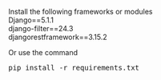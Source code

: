 Install the following frameworks or modules\
Django==5.1.1\
django-filter==24.3\
djangorestframework==3.15.2

<clipboard-copy for="code-block" class="btn">Or use the command</clipboard-copy>
<pre id="code-block">pip install -r requirements.txt</pre>